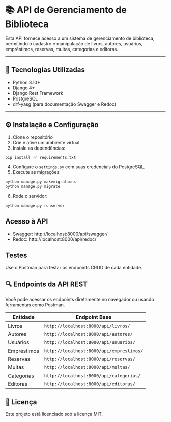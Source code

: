 # 📚 API de Gerenciamento de Biblioteca

Esta API fornece acesso a um sistema de gerenciamento de biblioteca, permitindo o cadastro e manipulação de livros, autores, usuários, empréstimos, reservas, multas, categorias e editoras.

---

## 🚀 Tecnologias Utilizadas

- Python 3.10+
- Django 4+
- Django Rest Framework
- PostgreSQL
- drf-yasg (para documentação Swagger e Redoc)

---

## ⚙️ Instalação e Configuração

1. Clone o repositório
2. Crie e ative um ambiente virtual
3. Instale as dependências:
```python
pip install -r requirements.txt
```
4. Configure o `settings.py` com suas credenciais do PostgreSQL.
5. Execute as migrações:
```python
python manage.py makemigrations
python manage.py migrate
```
6. Rode o servidor:
```python
python manage.py runserver
```


## Acesso à API

- Swagger: http://localhost:8000/api/swagger/
- Redoc: http://localhost:8000/api/redoc/

## Testes

Use o Postman para testar os endpoints CRUD de cada entidade.

## 🔍 Endpoints da API REST

Você pode acessar os endpoints diretamente no navegador ou usando ferramentas como Postman.

| Entidade     | Endpoint Base                             |
|--------------|-------------------------------------------|
| Livros       | `http://localhost:8000/api/livros/`       |
| Autores      | `http://localhost:8000/api/autores/`      |
| Usuários     | `http://localhost:8000/api/usuarios/`     |
| Empréstimos  | `http://localhost:8000/api/emprestimos/`  |
| Reservas     | `http://localhost:8000/api/reservas/`     |
| Multas       | `http://localhost:8000/api/multas/`       |
| Categorias   | `http://localhost:8000/api/categorias/`   |
| Editoras     | `http://localhost:8000/api/editoras/`     |

## 📝 Licença
Este projeto está licenciado sob a licença MIT.


